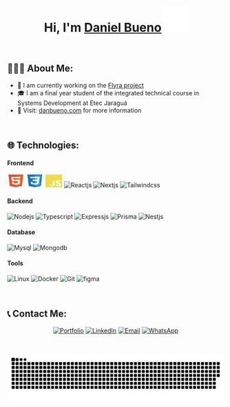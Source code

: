 # <h1 align="center">Hi, I'm <a href="https://danbueno.com">Daniel Bueno<a><img src="https://github.com/danielsrbueno/danielsrbueno/blob/main/wave.gif" width="60px"></h1>

<br>

## 👨🏽‍💻 About Me:
- 🚀 I am currently working on the <a href="https://github.com/Flyra-Drones">Flyra project</a>
- 🎓 I am a final year student of the integrated technical course in Systems Development at Etec Jaraguá
- 🪪 Visit: <a href="https://danbueno.com">danbueno.com</a> for more information

<br>

## 🌐 Technologies:

#### Frontend
<p>
  <img alt="HTML" height="30" width="40" src="https://raw.githubusercontent.com/devicons/devicon/master/icons/html5/html5-original.svg">
  <img alt="CSS" height="30" width="40" src="https://raw.githubusercontent.com/devicons/devicon/master/icons/css3/css3-original.svg">
  <img alt="Js" height="30" width="40" src="https://raw.githubusercontent.com/devicons/devicon/master/icons/javascript/javascript-plain.svg">
  <img alt="Reactjs" height="30" width="40" src="https://cdn.jsdelivr.net/gh/devicons/devicon@latest/icons/react/react-original.svg">
  <img alt="Nextjs" height="30" width="40" src="https://cdn.jsdelivr.net/gh/devicons/devicon@latest/icons/nextjs/nextjs-original.svg">
  <img alt="Tailwindcss" height="30" width="40" src="https://cdn.jsdelivr.net/gh/devicons/devicon@latest/icons/tailwindcss/tailwindcss-original.svg"/>
</p>

#### Backend

<p>
  <img img alt="Nodejs" height="30" width="40" src="https://cdn.jsdelivr.net/gh/devicons/devicon@latest/icons/nodejs/nodejs-original.svg">
  <img img alt="Typescript" height="30" width="40" src="https://cdn.jsdelivr.net/gh/devicons/devicon@latest/icons/typescript/typescript-original.svg">
  <img img alt="Expressjs" height="30" width="40" src="https://cdn.jsdelivr.net/gh/devicons/devicon@latest/icons/express/express-original.svg">
  <img img alt="Prisma" height="30" width="40" src="https://cdn.jsdelivr.net/gh/devicons/devicon@latest/icons/prisma/prisma-original.svg">
  <img img alt="Nestjs" height="30" width="40" src="https://cdn.jsdelivr.net/gh/devicons/devicon@latest/icons/nestjs/nestjs-original.svg">
</p>

#### Database

<p>
  <img img alt="Mysql" height="30" width="40" src="https://cdn.jsdelivr.net/gh/devicons/devicon@latest/icons/mysql/mysql-original.svg">
  <img img alt="Mongodb" height="30" width="40" src="https://cdn.jsdelivr.net/gh/devicons/devicon@latest/icons/mongodb/mongodb-original.svg">
</p>

#### Tools

<p>
  <img img alt="Linux" height="30" width="40" src="https://cdn.jsdelivr.net/gh/devicons/devicon@latest/icons/linux/linux-original.svg">
  <img img alt="Docker" height="30" width="40" src="https://cdn.jsdelivr.net/gh/devicons/devicon@latest/icons/docker/docker-original.svg">
  <img img alt="Git" height="30" width="40" src="https://cdn.jsdelivr.net/gh/devicons/devicon@latest/icons/git/git-original.svg">
  <img img alt="figma" height="30" width="40" src="https://cdn.jsdelivr.net/gh/devicons/devicon@latest/icons/figma/figma-original.svg">
</p>

<br>

## 📞 Contact Me:

<div align="center">

  [![Portfolio](https://img.shields.io/badge/-Portfolio-db2777?style=for-the-badge&logo=googlegemini&logoColor=white)](https://wa.me/) [![LinkedIn](https://img.shields.io/badge/-LinkedIn-blue?style=for-the-badge&logo=googlehome&logoColor=white)](https://linkedin.com/in/danielsrbueno) [![Email](https://img.shields.io/badge/-Email-E42527?style=for-the-badge&logo=zoho&logoColor=white)](mailto:contato@danbueno.com) [![WhatsApp](https://img.shields.io/badge/-WhatsApp-25D366?style=for-the-badge&logo=whatsapp&logoColor=white)](https://api.whatsapp.com/send?phone=5511960538467)
  
</div>

<br>

<div align="center">

  ![Snake animation](https://github.com/danielsrbueno/danielsrbueno/blob/output/github-snake-dark.svg)

</div>
